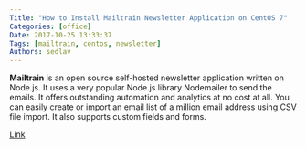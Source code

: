 ```yaml
---
Title: "How to Install Mailtrain Newsletter Application on CentOS 7"
Categories: [office]
Date: 2017-10-25 13:33:37
Tags: [mailtrain, centos, newsletter]
Authors: sedlav
---
```


**Mailtrain** is an open source self-hosted newsletter application written on Node.js. It uses a very popular Node.js library Nodemailer to send the emails. It offers outstanding automation and analytics at no cost at all. You can easily create or import an email list of a million email address using CSV file import. It also supports custom fields and forms.

[Link](https://www.howtoforge.com/tutorial/how-to-install-mailtrain-newsletter-application-on-centos-7/)
